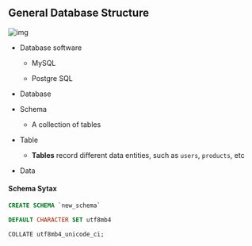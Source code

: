 ## General Database Structure

![img](https://leetcode.com/explore/learn/card/Figures/SQL/c1_database_structure.png)

- Database software

  - MySQL

  - Postgre SQL

- Database

- Schema

  - A collection of tables

- Table

  - **Tables** record different data entities, such as `users`, `products`, etc

- Data



#### Schema Sytax

```sql
CREATE SCHEMA `new_schema`

DEFAULT CHARACTER SET utf8mb4

COLLATE utf8mb4_unicode_ci;
```

